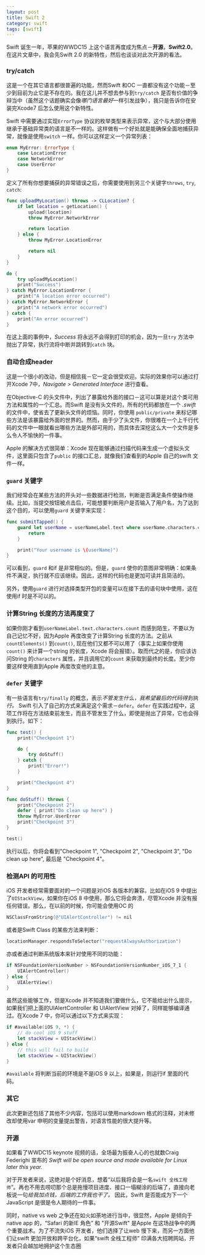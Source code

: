 ```yaml
---
layout: post
title: Swift 2
category: swift
tags: [swift]
---
```


Swift 诞生一年，苹果的WWDC15 上这个语言再度成为焦点－**开源**，**Swift2.0**。在这片文章中，我会先Swift 2.0 的新特性，然后也谈谈对此次开源的看法。

### try/catch

这是一个在其它语言都很普遍的功能，然而Swift 和OC 一直都没有这个功能－至少到目前为止它是不存在的。我在这儿并不想去参与到`try/catch` 是否有价值的争辩当中（虽然这个话题确实会像*哪门语言最好*一样引发战争），我只是告诉你在安装完Xcode7 后怎么使用这个新特性。

Swift 中需要通过实现`ErrorType` 协议的枚举类型来表示异常，这个与大部分使用继承于基础异常类的语言是不一样的。这样做有一个好处就是能确保全面地捕获异常，就像是使用`switch` 一样。你可以这样定义一个异常列表：

```swift
enum MyError: ErrorType {
    case LocationError
    case NetworkError
    case UserError
}
```

定义了所有你想要捕获的异常错误之后，你需要使用到另三个关键字`throws`, `try`, `catch`:

```swift
func uploadMyLocation() throws -> CLLocation? {
    if let location = getLocation() {
        upload(location)
        throw MyError.NetworkError

        return location
    } else {
        throw MyError.LocationError

        return nil
    }
}

do {
    try uploadMyLocation()
    print("Success")
} catch MyError.LocationError {
    print("A location error occurred")
} catch MyError.NetworkError {
    print("A network error occurred")
} catch {
    print("An error occurred")
}
```

在这上面的事例中，*Success* 将永远不会得到打印的机会，因为一旦`try` 方法中抛出了异常，执行流将中断并跳转到`catch` 块。

<!-- more -->
### 自动合成header
这是一个很小的改动，但是相信我－它一定会很受欢迎。实际的效果你可以通过打开Xcode 7中，*Navigate > Generated Interface* 进行查看。

在Objective-C 的头文件中，列出了暴露给外面的接口－这可以算是对这个类可用方法和属性的一个汇总。而Swift 是没有头文件的，所有的代码都放在一个 *.swift* 的文件中，使省去了更新头文件的烦恼。同时，你使用 `public/private` 来标记哪些方法是该暴露给外面的世界的。然而，由于少了头文件，你很难在一个上千行代码的文件中一眼就看出哪些方法是外部可用的，而具体去深挖这么大一个文件是多么令人不愉快的一件事。

Apple 的解决方式很简单：Xcode 现在能够通过扫描代码来生成一个虚拟头文件，这里面只包含了`public` 的接口汇总，就像我们查看到的Apple 自己的swift 文件一样。

### `guard` 关键字

我们经常会在某些方法的开头对一些数据进行检测，判断是否满足条件使操作继续。比如，当提交按钮被点击后，可能想要判断用户是否输入了用户名，为了达到这个目的，可以使用`guard` 关键字来实现：

```swift
func submitTapped() {
    guard let userName = userNameLabel.text where userName.characters.count > 0 else {
        return
    }

    print("Your username is \(userName)")
}
```

可以看到，`guard` 和if 是非常相似的。但是，`guard` 使你的意图非常明确：如果条件不满足，执行就不应该继续。因此，这样的代码也是更加可读并且简洁的。

另外，使用`guard` 进行对选择类型开包的变量可以在接下去的语句块中使用，这在使用if 时是不可以的。

### 计算String 长度的方法再度变了

如果你刚才看到`userNameLabel.text.characters.count` 而感到陌生，不要以为自己记忆不好，因为Apple 再度改变了计算String 长度的方法。之前从`countElements()` 到`count()`, 现在他们又都不可以用了（事实上如果你使用`count()` 来计算一个string 的长度，Xcode 将会报错）。取而代之的是，你应该访问String 的`characters` 属性，并且调用它的`count` 来获取到最终的长度。至少你要这样使用直到Apple 再度改变他的主意。

### `defer` 关键字

有一些语言有`try/finally` 的概念，表示*不管发生什么，我希望最后的代码得到执行。* Swift 引入了自己的方式来满足这个需求－`defer`。`defer` 在实践过程中，这项工作将在方法结束前发生，而且不管发生了什么，即使是抛出了异常，它也会得到执行。如下：

```swift
func test() {
    print("Checkpoint 1")

    do {
        try doStuff()
    } catch {
        print("Error!")
    }

    print("Checkpoint 4")
}

func doStuff() throws {
    print("Checkpoint 2")
    defer { print("Do clean up here") }
    throw MyError.UserError
    print("Checkpoint 3")
}

test()
```

执行以后，你将会看到"Checkpoint 1", "Checkpoint 2", "Checkpoint 3", "Do clean up here", 最后是 "Checkpoint 4"。

### 检测API 的可用性

iOS 开发者经常需要面对的一个问题是对iOS 各版本的兼容。比如在iOS 9 中提出了`UIStackView`，如果你在iOS 8 中使用，那么它将会奔溃，尽管Xcode 并没有报任何错误。那么，在以前的时候，你可能会使用OC 的

```objective-c
NSClassFromString(@"UIAlertController") != nil
```

或者是Swift Class 的某些方法来判断：

```swift
locationManager.respondsToSelector("requestAlwaysAuthorization")
```

亦或者通过判断系统版本来针对使用不同的功能：

```swift
if NSFoundationVersionNumber > NSFoundationVersionNumber_iOS_7_1 {
    UIAlertController()
} else {
    UIAlertView()
}
```

虽然这些能够工作，但是Xcode 并不知道我们要做什么，它不能给出什么提示，如果我们把上面的UIAlertController 和 UIAlertView 对掉了，同样能够编译通过。在Xcode 7 中，你可以通过以下方式来实现：

```swift
if #available(iOS 9, *) {
    // do cool iOS 9 stuff
    let stackView = UIStackView()
} else {
    // this will fail to build
    let stackView = UIStackView()
}
```

`#available` 将判断当前的环境是不是iOS 9 以上，如果是，则运行if 里面的代码。

### 其它

此次更新还包括了其他不少内容，包括可以使用markdown 格式的注释，对未修改却使用var 申明的变量提出警告，对语言性能的很大提升等。

### 开源

如果看了WWDC15 keynote 视频的话，全场最为振奋人心的也就数Craig Federighi 宣布的 *Swift will be open source and made available for Linux later this year.*

对于开发者来说，这绝对是个好消息，想着“以后我将会是一名`swift 全栈工程师`”。再也不用去唠叨那个总是拖慢项目进度、接口一塌糊涂的后端了，直接向老板说一句*给我加点钱，后端的工作我也干了。* 因此，Swift 是否能成为下一个JavaScript 是很是令人期待的一件事。

同时，native vs web 之争还在如火如荼地进行当中，很显然，Apple 是倾向于native app 的，“Safari 的新IE 角色” 和 "开源Swift" 是Apple 在这场战争中的两个重要战术。为了不流失iOS 开发者，他们选择了让web 慢下来，而另一方面他们让swift 更加开放和跨平台化，如果“swift 全栈工程师” 印满各大招聘网站，开发者只会越加地拥护这个生态圈
